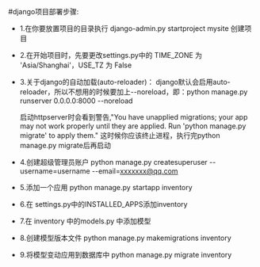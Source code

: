 #django项目部署步骤:
* 1.在你要放置项目的目录执行  django-admin.py startproject mysite 创建项目

* 2.在开始项目时，先要更改settings.py中的  TIME_ZONE 为 'Asia/Shanghai'，USE_TZ 为 False

* 3.关于django的自动加载(auto-reloader)：
    django默认会启用auto-reloader，所以不想用的时候要加上--noreload，即：python manage.py runserver 0.0.0.0:8000 --noreload

    启动httpserver时会看到警告,"You have unapplied migrations; your app may not work properly until they are applied.
    Run 'python manage.py migrate' to apply them."
    这时候你应该终止进程，执行完python manage.py migrate后再启动

* 4.创建超级管理员账户
python manage.py createsuperuser --username=username --email=xxxxxxx@qq.com
* 5.添加一个应用
python manage.py startapp inventory
* 6.在 settings.py中的INSTALLED_APPS添加inventory
* 7.在 inventory 中的models.py 中添加模型
* 8.创建模型版本文件
python manage.py makemigrations inventory
* 9.将模型变动应用到数据库中
python manage.py migrate inventory
